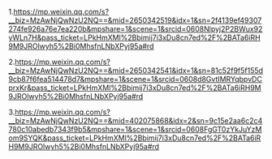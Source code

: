 1.https://mp.weixin.qq.com/s?__biz=MzAwNjQwNzU2NQ==&mid=2650342519&idx=1&sn=2f4139ef49307274fe926a76e7ea220b&mpshare=1&scene=1&srcid=0608Nlpyj2P2BWux92yWLn7H&pass_ticket=LPkHmXMl%2Bbimij7i3xDu8cn7ed%2F%2BATa6iRH9M9JROlwyh5%2Bi0MhsfnLNbXPyj95a#rd

2.https://mp.weixin.qq.com/s?__biz=MzAwNjQwNzU2NQ==&mid=2650342541&idx=1&sn=81c52f9f5f155d9cb87f6fea514478d7&mpshare=1&scene=1&srcid=0608d8GvtIMRYqbpvDCprxKr&pass_ticket=LPkHmXMl%2Bbimij7i3xDu8cn7ed%2F%2BATa6iRH9M9JROlwyh5%2Bi0MhsfnLNbXPyj95a#rd

3.https://mp.weixin.qq.com/s?__biz=MzAwNjQwNzU2NQ==&mid=402075868&idx=2&sn=9c15e2aa6c2c4780c10abedb7343f9b5&mpshare=1&scene=1&srcid=0608FgGT0zYkJuYzMom9SYQK&pass_ticket=LPkHmXMl%2Bbimij7i3xDu8cn7ed%2F%2BATa6iRH9M9JROlwyh5%2Bi0MhsfnLNbXPyj95a#rd
